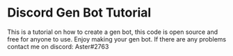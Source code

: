 # Discord Gen Bot Tutorial
This is a tutorial on how to create a gen bot, this code is open source and free for anyone to use. Enjoy making your gen bot. If there are any problems contact me on discord: Aster#2763
